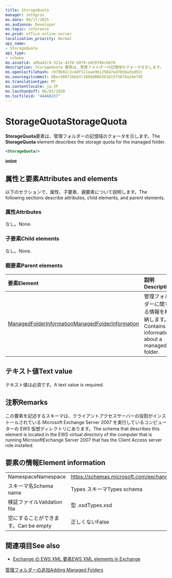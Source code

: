 ```yaml
---
title: StorageQuota
manager: sethgros
ms.date: 09/17/2015
ms.audience: Developer
ms.topic: reference
ms.prod: office-online-server
localization_priority: Normal
api_name:
- StorageQuota
api_type:
- schema
ms.assetid: a0ba42c9-321a-4370-b979-e02078bcb070
description: StorageQuota 要素は、管理フォルダーの記憶域のクォータを示します。
ms.openlocfilehash: c979b02c2c4df511eae96125847ed765ba3ed92c
ms.sourcegitcommit: 88ec988f2bb67c1866d06b361615f3674a24e795
ms.translationtype: MT
ms.contentlocale: ja-JP
ms.lasthandoff: 06/03/2020
ms.locfileid: "44468237"
---
```

# <a name="storagequota"></a><span data-ttu-id="0a4da-103">StorageQuota</span><span class="sxs-lookup"><span data-stu-id="0a4da-103">StorageQuota</span></span>

<span data-ttu-id="0a4da-104">**StorageQuota**要素は、管理フォルダーの記憶域のクォータを示します。</span><span class="sxs-lookup"><span data-stu-id="0a4da-104">The **StorageQuota** element describes the storage quota for the managed folder.</span></span> 
  
```xml
<StorageQuota/>
```

 <span data-ttu-id="0a4da-105">**int**</span><span class="sxs-lookup"><span data-stu-id="0a4da-105">**int**</span></span>
## <a name="attributes-and-elements"></a><span data-ttu-id="0a4da-106">属性と要素</span><span class="sxs-lookup"><span data-stu-id="0a4da-106">Attributes and elements</span></span>

<span data-ttu-id="0a4da-107">以下のセクションで、属性、子要素、親要素について説明します。</span><span class="sxs-lookup"><span data-stu-id="0a4da-107">The following sections describe attributes, child elements, and parent elements.</span></span>
  
### <a name="attributes"></a><span data-ttu-id="0a4da-108">属性</span><span class="sxs-lookup"><span data-stu-id="0a4da-108">Attributes</span></span>

<span data-ttu-id="0a4da-109">なし。</span><span class="sxs-lookup"><span data-stu-id="0a4da-109">None.</span></span>
  
### <a name="child-elements"></a><span data-ttu-id="0a4da-110">子要素</span><span class="sxs-lookup"><span data-stu-id="0a4da-110">Child elements</span></span>

<span data-ttu-id="0a4da-111">なし。</span><span class="sxs-lookup"><span data-stu-id="0a4da-111">None.</span></span>
  
### <a name="parent-elements"></a><span data-ttu-id="0a4da-112">親要素</span><span class="sxs-lookup"><span data-stu-id="0a4da-112">Parent elements</span></span>

|<span data-ttu-id="0a4da-113">**要素**</span><span class="sxs-lookup"><span data-stu-id="0a4da-113">**Element**</span></span>|<span data-ttu-id="0a4da-114">**説明**</span><span class="sxs-lookup"><span data-stu-id="0a4da-114">**Description**</span></span>|
|:-----|:-----|
|[<span data-ttu-id="0a4da-115">ManagedFolderInformation</span><span class="sxs-lookup"><span data-stu-id="0a4da-115">ManagedFolderInformation</span></span>](managedfolderinformation.md) <br/> |<span data-ttu-id="0a4da-116">管理フォルダーに関する情報を格納します。</span><span class="sxs-lookup"><span data-stu-id="0a4da-116">Contains information about a managed folder.</span></span>  <br/> |
   
## <a name="text-value"></a><span data-ttu-id="0a4da-117">テキスト値</span><span class="sxs-lookup"><span data-stu-id="0a4da-117">Text value</span></span>

<span data-ttu-id="0a4da-118">テキスト値は必須です。</span><span class="sxs-lookup"><span data-stu-id="0a4da-118">A text value is required.</span></span>
  
## <a name="remarks"></a><span data-ttu-id="0a4da-119">注釈</span><span class="sxs-lookup"><span data-stu-id="0a4da-119">Remarks</span></span>

<span data-ttu-id="0a4da-120">この要素を記述するスキーマは、クライアントアクセスサーバーの役割がインストールされている Microsoft Exchange Server 2007 を実行しているコンピューターの EWS 仮想ディレクトリにあります。</span><span class="sxs-lookup"><span data-stu-id="0a4da-120">The schema that describes this element is located in the EWS virtual directory of the computer that is running MicrosoftExchange Server 2007 that has the Client Access server role installed.</span></span>
  
## <a name="element-information"></a><span data-ttu-id="0a4da-121">要素の情報</span><span class="sxs-lookup"><span data-stu-id="0a4da-121">Element information</span></span>

|||
|:-----|:-----|
|<span data-ttu-id="0a4da-122">Namespace</span><span class="sxs-lookup"><span data-stu-id="0a4da-122">Namespace</span></span>  <br/> |https://schemas.microsoft.com/exchange/services/2006/types  <br/> |
|<span data-ttu-id="0a4da-123">スキーマ名</span><span class="sxs-lookup"><span data-stu-id="0a4da-123">Schema name</span></span>  <br/> |<span data-ttu-id="0a4da-124">Types スキーマ</span><span class="sxs-lookup"><span data-stu-id="0a4da-124">Types schema</span></span>  <br/> |
|<span data-ttu-id="0a4da-125">検証ファイル</span><span class="sxs-lookup"><span data-stu-id="0a4da-125">Validation file</span></span>  <br/> |<span data-ttu-id="0a4da-126">型 .xsd</span><span class="sxs-lookup"><span data-stu-id="0a4da-126">Types.xsd</span></span>  <br/> |
|<span data-ttu-id="0a4da-127">空にすることができます。</span><span class="sxs-lookup"><span data-stu-id="0a4da-127">Can be empty</span></span>  <br/> |<span data-ttu-id="0a4da-128">正しくない</span><span class="sxs-lookup"><span data-stu-id="0a4da-128">False</span></span>  <br/> |
   
## <a name="see-also"></a><span data-ttu-id="0a4da-129">関連項目</span><span class="sxs-lookup"><span data-stu-id="0a4da-129">See also</span></span>



- [<span data-ttu-id="0a4da-130">Exchange の EWS XML 要素</span><span class="sxs-lookup"><span data-stu-id="0a4da-130">EWS XML elements in Exchange</span></span>](ews-xml-elements-in-exchange.md)


[<span data-ttu-id="0a4da-131">管理フォルダーの追加</span><span class="sxs-lookup"><span data-stu-id="0a4da-131">Adding Managed Folders</span></span>](https://msdn.microsoft.com/library/846658c6-7043-40fb-8439-19f97c2a967f%28Office.15%29.aspx)

